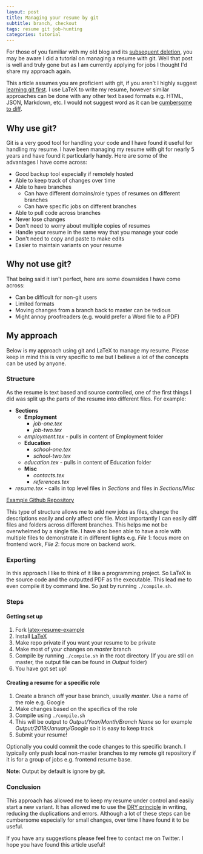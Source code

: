 ```yaml
---
layout: post
title: Managing your resume by git
subtitle: branch, checkout 
tags: resume git job-hunting
categories: tutorial
---
```


For those of you familiar with my old blog and its [subsequent deletion](https://brendonbody.blog/2016/02/21/hello-world-again/), you may be aware I did a tutorial on managing a resume with git. Well that post is well and truly gone but as I am currently applying for jobs I thought I'd share my approach again.

This article assumes you are proficient with git, if you aren't I highly suggest [learning git first](http://marklodato.github.io/visual-git-guide/index-en.html). I use LaTeX to write my resume, however similar approaches can be done with any other text based formats e.g. HTML, JSON, Markdown, etc. I would not suggest word as it can be [cumbersome to diff](https://support.office.com/en-us/article/compare-document-differences-using-the-legal-blackline-option-dbfc7351-4022-43a2-a0c4-54d1898702a0).

## Why use git?

Git is a very good tool for handling your code and I have found it useful for handling my resume. I have been managing my resume with git for nearly 5 years and have found it particularly handy. Here are some of the advantages I have come across:

* Good backup tool especially if remotely hosted
* Able to keep track of changes over time
* Able to have branches
	* Can have different domains/role types of resumes on different branches
	* Can have specific jobs on different branches
* Able to pull code across branches
* Never lose changes
* Don't need to worry about multiple copies of resumes
* Handle your resume in the same way that you manage your code
* Don't need to copy and paste to make edits
* Easier to maintain variants on your resume

## Why **not** use git?
That being said it isn't perfect, here are some downsides I have come across:

* Can be difficult for non-git users
* Limited formats
* Moving changes from a branch back to master can be tedious
* Might annoy proofreaders (e.g. would prefer a Word file to a PDF)

## My approach

Below is my approach using git and LaTeX to manage my resume. Please keep in mind this is very specific to me but I believe a lot of the concepts can be used by anyone.

### Structure

As the resume is text based and source controlled, one of the first things I did was split up the parts of the resume into different files. For example:

* **Sections**
	* **Employment**
		* *job-one.tex*
		* *job-two.tex*
	* *employment.tex* - pulls in content of Employment folder
	* **Education**
		* *school-one.tex*
		* *school-two.tex*
	* *education.tex* - pulls in content of Education folder
	* **Misc**
		* *contacts.tex*
		* *references.tex*
* *resume.tex* - calls in top level files in *Sections* and files in *Sections/Misc*

[Example Github Repository](https://github.com/bbody/latex-resume-example)

This type of structure allows me to add new jobs as files, change the descriptions easily and only affect one file. Most importantly I can easily diff files and folders across different branches. This helps me not be overwhelmed by a single file. I have also been able to have a role with multiple files to demonstrate it in different lights e.g. *File 1*: focus more on frontend work, *File 2*: focus more on backend work.

### Exporting

In this approach I like to think of it like a programming project. So LaTeX is the source code and the outputted PDF as the executable. This lead me to even compile it by command line. So just by running `./compile.sh`.

### Steps

#### Getting set up
1. Fork [latex-resume-example](https://github.com/bbody/latex-resume-example)
2. Install [LaTeX](https://www.latex-project.org/get/)
3. Make repo private if you want your resume to be private
4. Make most of your changes on *master* branch
5. Compile by running `./compile.sh` in the root directory (If you are still on master, the output file can be found in *Output* folder)
6. You have got set up!

#### Creating a resume for a specific role
1. Create a branch off your base branch, usually *master*. Use a name of the role e.g. Google
2. Make changes based on the specifics of the role
3. Compile using `./compile.sh`
4. This will be output to *Output/Year/Month/Branch Name* so for example *Output/2019/January/Google* so it is easy to keep track
5. Submit your resume!

Optionally you could commit the code changes to this specific branch. I typically only push local non-master branches to my remote git repository if it is for a group of jobs e.g. frontend resume base.

**Note:** Output by default is ignore by git.

### Conclusion

This approach has allowed me to keep my resume under control and easily start a new variant. It has allowed me to use the [DRY principle](https://en.wikipedia.org/wiki/Don%27t_repeat_yourself) in writing, reducing the duplications and errors. Although a lot of these steps can be cumbersome especially for small changes, over time I have found it to be useful.

If you have any suggestions please feel free to contact me on Twitter. I hope you have found this article useful!
